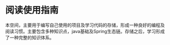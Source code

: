 
# 阅读使用指南

本空间，主要用于编写自己使用的项目及学习代码的存储，形成一种良好的编程及阅读习惯。主要包含多种知识点，java基础及Spring生态链。存储之后，学习形成了一种完整的知识体系。
